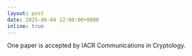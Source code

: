 ```yaml
---
layout: post
date: 2025-06-04 12:00:00+0800
inline: true
---
```


One paper is accepted by IACR Communications in Cryptology.